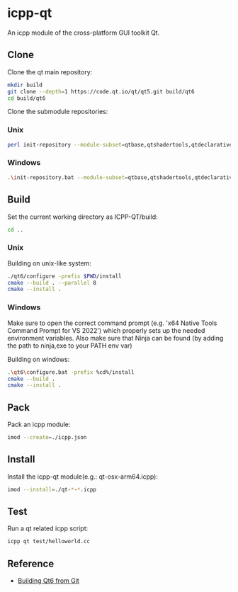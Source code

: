 # icpp-qt
An icpp module of the cross-platform GUI toolkit Qt.

## Clone
Clone the qt main repository:
```sh
mkdir build
git clone --depth=1 https://code.qt.io/qt/qt5.git build/qt6
cd build/qt6
```

Clone the submodule repositories:
### Unix
```sh
perl init-repository --module-subset=qtbase,qtshadertools,qtdeclarative,qthttpserver
```

### Windows
```sh
.\init-repository.bat --module-subset=qtbase,qtshadertools,qtdeclarative,qthttpserver
```

## Build
Set the current working directory as ICPP-QT/build:
```sh
cd ..
```

### Unix
Building on unix-like system:
```sh
./qt6/configure -prefix $PWD/install
cmake --build . --parallel 8
cmake --install .
```

### Windows
Make sure to open the correct command prompt (e.g. 'x64 Native Tools Command Prompt for VS 2022') which properly sets up the needed environment variables. Also make sure that Ninja can be found (by adding the path to ninja,exe to your PATH env var)

Building on windows:
```sh
.\qt6\configure.bat -prefix %cd%/install
cmake --build .
cmake --install .
```

## Pack
Pack an icpp module:
```sh
imod --create=./icpp.json
```

## Install
Install the icpp-qt module(e.g.: qt-osx-arm64.icpp):
```sh
imod --install=./qt-*-*.icpp
```

## Test
Run a qt related icpp script:
```sh
icpp qt test/helloworld.cc
```

## Reference
 * [Building Qt6 from Git](https://wiki.qt.io/Building_Qt_6_from_Git)
